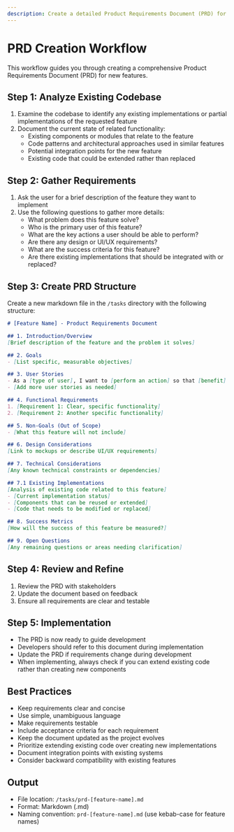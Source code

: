 ```yaml
---
description: Create a detailed Product Requirements Document (PRD) for new features
---
```


# PRD Creation Workflow

This workflow guides you through creating a comprehensive Product Requirements Document (PRD) for new features.

## Step 1: Analyze Existing Codebase
1. Examine the codebase to identify any existing implementations or partial implementations of the requested feature
2. Document the current state of related functionality:
   - Existing components or modules that relate to the feature
   - Code patterns and architectural approaches used in similar features
   - Potential integration points for the new feature
   - Existing code that could be extended rather than replaced

## Step 2: Gather Requirements
1. Ask the user for a brief description of the feature they want to implement
2. Use the following questions to gather more details:
   - What problem does this feature solve?
   - Who is the primary user of this feature?
   - What are the key actions a user should be able to perform?
   - Are there any design or UI/UX requirements?
   - What are the success criteria for this feature?
   - Are there existing implementations that should be integrated with or replaced?

## Step 3: Create PRD Structure
Create a new markdown file in the `/tasks` directory with the following structure:

```markdown
# [Feature Name] - Product Requirements Document

## 1. Introduction/Overview
[Brief description of the feature and the problem it solves]

## 2. Goals
- [List specific, measurable objectives]

## 3. User Stories
- As a [type of user], I want to [perform an action] so that [benefit].
- [Add more user stories as needed]

## 4. Functional Requirements
1. [Requirement 1: Clear, specific functionality]
2. [Requirement 2: Another specific functionality]

## 5. Non-Goals (Out of Scope)
- [What this feature will not include]

## 6. Design Considerations
[Link to mockups or describe UI/UX requirements]

## 7. Technical Considerations
[Any known technical constraints or dependencies]

## 7.1 Existing Implementations
[Analysis of existing code related to this feature]
- [Current implementation status]
- [Components that can be reused or extended]
- [Code that needs to be modified or replaced]

## 8. Success Metrics
[How will the success of this feature be measured?]

## 9. Open Questions
[Any remaining questions or areas needing clarification]
```

## Step 4: Review and Refine
1. Review the PRD with stakeholders
2. Update the document based on feedback
3. Ensure all requirements are clear and testable

## Step 5: Implementation
- The PRD is now ready to guide development
- Developers should refer to this document during implementation
- Update the PRD if requirements change during development
- When implementing, always check if you can extend existing code rather than creating new components

## Best Practices
- Keep requirements clear and concise
- Use simple, unambiguous language
- Make requirements testable
- Include acceptance criteria for each requirement
- Keep the document updated as the project evolves
- Prioritize extending existing code over creating new implementations
- Document integration points with existing systems
- Consider backward compatibility with existing features

## Output
- File location: `/tasks/prd-[feature-name].md`
- Format: Markdown (.md)
- Naming convention: `prd-[feature-name].md` (use kebab-case for feature names)

